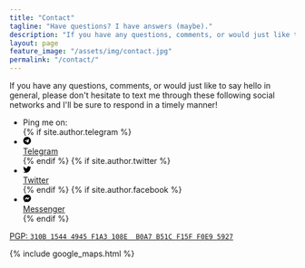 ```yaml
---
title: "Contact"
tagline: "Have questions? I have answers (maybe)."
description: "If you have any questions, comments, or would just like to say hello in general, please don't hesitate to text me!"
layout: page
feature_image: "/assets/img/contact.jpg"
permalink: "/contact/"
---
```


If you have any questions, comments, or would just like to say hello in general, please don't hesitate to text me through these following social networks and I'll be sure to respond in a timely manner!

<ul class="social-links social-links--contact">
  <li class="social-links--contact-lead">Ping me on:</li>
  {% if site.author.telegram %}
  <li>
    <a rel="me" href="https://t.me/{{ site.author.telegram }}">
      <svg class="icon icon-telegram" width="1em" height="1em" aria-hidden="true" role="img" xmlns="http://www.w3.org/2000/svg" viewBox="0 0 496 512"><path d="M248 8C111 8 0 119 0 256s111 248 248 248 248-111 248-248S385 8 248 8zm121.8 169.9l-40.7 191.8c-3 13.6-11.1 16.9-22.4 10.5l-62-45.7-29.9 28.8c-3.3 3.3-6.1 6.1-12.5 6.1l4.4-63.1 114.9-103.8c5-4.4-1.1-6.9-7.7-2.5l-142 89.4-61.2-19.1c-13.3-4.2-13.6-13.3 2.8-19.7l239.1-92.2c11.1-4 20.8 2.7 17.2 19.5z"/></svg><br><span class="label">Telegram</span>
    </a>
  </li>
  {% endif %}
  {% if site.author.twitter %}
  <li>
    <a rel="me" href="https://twitter.com/{{ site.author.twitter }}">
      <svg class="icon icon-twitter" width="1em" height="1em" aria-hidden="true" role="img" xmlns="http://www.w3.org/2000/svg" viewBox="0 0 512 512"><path d="M459.37 151.716c.325 4.548.325 9.097.325 13.645 0 138.72-105.583 298.558-298.558 298.558-59.452 0-114.68-17.219-161.137-47.106 8.447.974 16.568 1.299 25.34 1.299 49.055 0 94.213-16.568 130.274-44.832-46.132-.975-84.792-31.188-98.112-72.772 6.498.974 12.995 1.624 19.818 1.624 9.421 0 18.843-1.3 27.614-3.573-48.081-9.747-84.143-51.98-84.143-102.985v-1.299c13.969 7.797 30.214 12.67 47.431 13.319-28.264-18.843-46.781-51.005-46.781-87.391 0-19.492 5.197-37.36 14.294-52.954 51.655 63.675 129.3 105.258 216.365 109.807-1.624-7.797-2.599-15.918-2.599-24.04 0-57.828 46.782-104.934 104.934-104.934 30.213 0 57.502 12.67 76.67 33.137 23.715-4.548 46.456-13.32 66.599-25.34-7.798 24.366-24.366 44.833-46.132 57.827 21.117-2.273 41.584-8.122 60.426-16.243-14.292 20.791-32.161 39.308-52.628 54.253z"/></svg><br><span class="label">Twitter</span>
    </a>
  </li>
  {% endif %}
  {% if site.author.facebook %}
  <li>
    <a rel="me" href="https://m.me/{{ site.author.facebook }}">
      <svg class="icon icon-facebook-messenger" width="1em" height="1em" aria-hidden="true" role="img" xmlns="http://www.w3.org/2000/svg" viewBox="0 0 512 512"><path d="M256.55 8C116.52 8 8 110.34 8 248.57c0 72.3 29.71 134.78 78.07 177.94 8.35 7.51 6.63 11.86 8.05 58.23A19.92 19.92 0 0 0 122 502.31c52.91-23.3 53.59-25.14 62.56-22.7C337.85 521.8 504 423.7 504 248.57 504 110.34 396.59 8 256.55 8zm149.24 185.13l-73 115.57a37.37 37.37 0 0 1-53.91 9.93l-58.08-43.47a15 15 0 0 0-18 0l-78.37 59.44c-10.46 7.93-24.16-4.6-17.11-15.67l73-115.57a37.36 37.36 0 0 1 53.91-9.93l58.06 43.46a15 15 0 0 0 18 0l78.41-59.38c10.44-7.98 24.14 4.54 17.09 15.62z"/></svg><br><span class="label">Messenger</span>
    </a>
  </li>
  {% endif %}
</ul>

<p class="pgp-key pgp-key--contact">
  <a href="https://keybase.io/milanaryal/key.asc">
    PGP: <code>310B 1544 4945 F1A3 108E  B0A7 B51C F15F F0E9 5927</code>
  </a>
</p>

{% include google_maps.html %}
